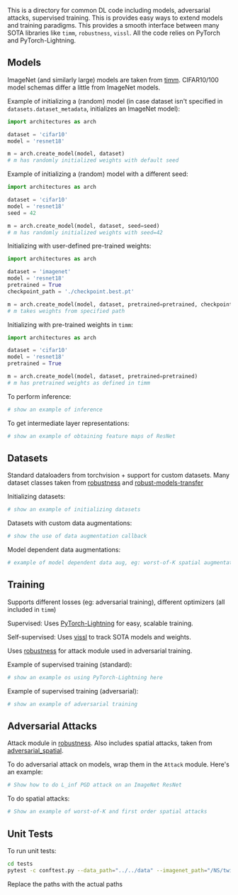 This is a directory for common DL code including models, adversarial attacks, supervised training. This is provides easy ways to extend models and training paradigms. This provides a smooth interface between many SOTA libraries like ``timm``, ``robustness``, ``vissl``. All the code relies on PyTorch and PyTorch-Lightning.

## Models

ImageNet (and similarly large) models are taken from [timm](https://github.com/rwightman/pytorch-image-models). 
CIFAR10/100 model schemas differ a little from ImageNet models.

Example of initializing a (random) model (in case dataset isn't specified in ``datasets.dataset_metadata``, initializes an ImageNet model):

```python
import architectures as arch

dataset = 'cifar10'
model = 'resnet18'

m = arch.create_model(model, dataset)
# m has randomly initialized weights with default seed
```

Example of initializing a (random) model with a different seed:

```python
import architectures as arch

dataset = 'cifar10'
model = 'resnet18'
seed = 42

m = arch.create_model(model, dataset, seed=seed)
# m has randomly initialized weights with seed=42
```

Initializing with user-defined pre-trained weights:

```python
import architectures as arch

dataset = 'imagenet'
model = 'resnet18'
pretrained = True
checkpoint_path = './checkpoint.best.pt'

m = arch.create_model(model, dataset, pretrained=pretrained, checkpoint_path=checkpoint_path)
# m takes weights from specified path
```

Initializing with pre-trained weights in ``timm``:

```python
import architectures as arch

dataset = 'cifar10'
model = 'resnet18'
pretrained = True

m = arch.create_model(model, dataset, pretrained=pretrained)
# m has pretrained weights as defined in timm
```

To perform inference:

```python
# show an example of inference
```


To get intermediate layer representations:

```python
# show an example of obtaining feature maps of ResNet
```


## Datasets

Standard dataloaders from torchvision + support for custom datasets. Many dataset classes taken from [robustness](https://github.com/MadryLab/robustness) and [robust-models-transfer](https://github.com/Microsoft/robust-models-transfer)

Initializing datasets:

```python
# show an example of initializing datasets
```


Datasets with custom data augmentations:

```python
# show the use of data augmentation callback
```


Model dependent data augmentations:

```python
# example of model dependent data aug, eg: worst-of-K spatial augmentations
```


## Training

Supports different losses (eg: adversarial training), different optimizers (all included in ``timm``)

Supervised: Uses [PyTorch-Lightning](https://github.com/facebookresearch/vissl) for easy, scalable training. 

Self-supervised: Uses [vissl](https://github.com/facebookresearch/vissl) to track SOTA models and weights.

Uses [robustness](https://github.com/MadryLab/robustness) for attack module used in adversarial training.

Example of supervised training (standard):

```python
# show an example os using PyTorch-Lightning here
```


Example of supervised training (adversarial):

```python
# show an example of adversarial training
```


## Adversarial Attacks

Attack module in [robustness](https://github.com/MadryLab/robustness). Also includes spatial attacks, taken from [adversarial_spatial](https://github.com/MadryLab/adversarial_spatial).

To do adversarial attack on models, wrap them in the ``Attack`` module. Here's an example:

```python
# Show how to do L_inf PGD attack on an ImageNet ResNet
```


To do spatial attacks:

```python
# Show an example of worst-of-K and first order spatial attacks
```

## Unit Tests

To run unit tests:

```bash
cd tests
pytest -c conftest.py --data_path="../../data" --imagenet_path="/NS/twitter_archive/work/vnanda/data"
```

Replace the paths with the actual paths